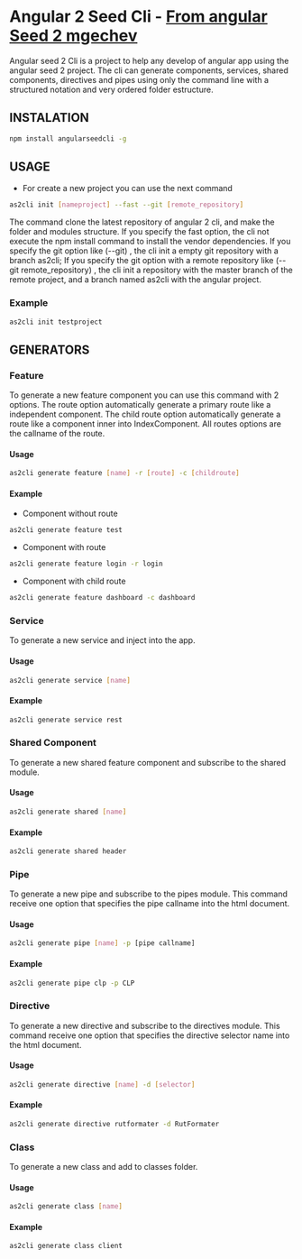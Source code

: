 # Angular 2 Seed Cli - [From angular Seed 2 mgechev](https://github.com/mgechev/angular-seed)

Angular seed 2 Cli is a project to help any develop of angular app using the angular seed 2 project. The cli can generate components, services, shared components, directives and pipes using only the command line with a structured notation and very ordered folder estructure.

## INSTALATION

```bash
npm install angularseedcli -g
```
## USAGE
- For create a new project you can use the next command

```bash
as2cli init [nameproject] --fast --git [remote_repository]
```
The command clone the latest repository of angular 2 cli, and make the folder and modules structure.
If you specify the fast option, the cli not execute the npm install command to install the vendor dependencies.
If you specify the git option like (--git) , the cli init a empty git repository with a branch as2cli;
If you specify the git option with a remote repository like (--git remote_repository) , the cli init a repository with the master branch of the remote project, and a branch named as2cli with the angular project.

### Example
```bash
as2cli init testproject
```
## GENERATORS

### Feature
To generate a new feature component you can use this command with 2 options. The route option automatically generate a primary route like a independent component. The child route option automatically generate a route like a component inner into IndexComponent. All routes options are the callname of the route.

#### Usage
```bash
as2cli generate feature [name] -r [route] -c [childroute]
```
#### Example

- Component without route
```bash
as2cli generate feature test
```
- Component with route
```bash
as2cli generate feature login -r login
```
- Component with child route
```bash
as2cli generate feature dashboard -c dashboard
```

### Service
To generate a new service and inject into the app.

#### Usage
```bash
as2cli generate service [name]
```
#### Example
```bash
as2cli generate service rest
```

### Shared Component
To generate a new shared feature component and subscribe to the shared module.

#### Usage
```bash
as2cli generate shared [name]
```
#### Example
```bash
as2cli generate shared header
```

### Pipe
To generate a new pipe and subscribe to the pipes module. This command receive one option that specifies the pipe callname into the html document.

#### Usage
```bash
as2cli generate pipe [name] -p [pipe callname]
```
#### Example
```bash
as2cli generate pipe clp -p CLP
```
### Directive
To generate a new directive and subscribe to the directives module. This command receive one option that specifies the directive selector name into the html document.

#### Usage
```bash
as2cli generate directive [name] -d [selector]
```
#### Example
```bash
as2cli generate directive rutformater -d RutFormater
```
### Class
To generate a new class and add to classes folder. 

#### Usage
```bash
as2cli generate class [name] 
```
#### Example
```bash
as2cli generate class client
